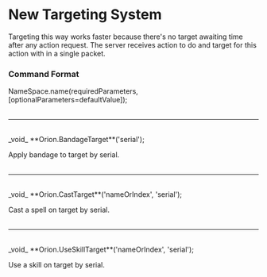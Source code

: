 # New Targeting System

Targeting this way works faster because there's no target awaiting time after any action request. The server receives action to do and target for this action with in a single packet.

### Command Format

NameSpace.name(requiredParameters, [optionalParameters=defaultValue]);
</br></br>
***
</br>
_void_ **Orion.BandageTarget**('serial');

Apply bandage to target by serial.
</br></br>
***
</br>
_void_ **Orion.CastTarget**('nameOrIndex', 'serial');

Cast a spell on target by serial.
</br></br>
***
</br>
_void_ **Orion.UseSkillTarget**('nameOrIndex', 'serial');

Use a skill on target by serial.

